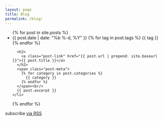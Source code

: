 ```yaml
---
layout: page
title: Blog
permalink: /blog/
---
```


<ul class="post-list">
  {% for post in site.posts %}
    <li>
      <span class="post-meta">
        {{ post.date | date: "%b %-d, %Y" }}
        {% for tag in post.tags %}
          {{ tag }}
        {% endfor %}
      </span>

      <h2>
        <a class="post-link" href="{{ post.url | prepend: site.baseurl }}">{{ post.title }}</a>
      </h2>
      <span class="post-meta">
        {% for category in post.categories %}
          {{ category }}
        {% endfor %}
      </span><br/>
      {{ post.excerpt }}
    </li>
  {% endfor %}
</ul>

<p class="rss-subscribe">subscribe <a href="{{ "/feed.xml" | prepend: site.baseurl }}">via RSS</a></p>
